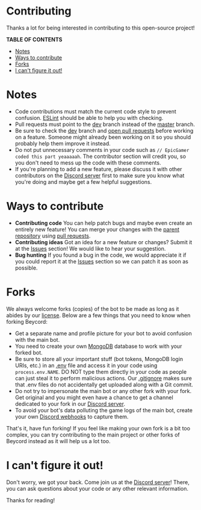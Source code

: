 # Contributing
Thanks a lot for being interested in contributing to this open-source project!

**TABLE OF CONTENTS**
- [Notes](#notes)
- [Ways to contribute](#ways-to-contribute)
- [Forks](#forks)
- [I can't figure it out!](#i-cant-figure-it-out)

# Notes
- Code contributions must match the current code style to prevent confusion. [ESLint](https://eslint.org/) should be able to help you with checking.
- Pull requests must point to the [dev](https://github.com/CorruptX/beycord/tree/dev) branch instead of the [master](https://github.com/CorruptX/beycord/tree/master) branch.
- Be sure to check the [dev](https://github.com/CorruptX/beycord/tree/dev) branch and [open pull requests](https://github.com/CorruptX/beycord/pulls?q=is%3Apr+is%3Aopen+) before working on a feature. Someone might already been working on it so you should probably help them improve it instead.
- Do not put unnecessary comments in your code such as `// EpicGamer coded this part yeaaaaah`. The contributor section will credit you, so you don't need to mess up the code with these comments.
- If you're planning to add a new feature, please discuss it with other contributors on the [Discord server](https://discord.gg/8FJKAMDSv9) first to make sure you know what you're doing and maybe get a few helpful suggestions.

# Ways to contribute
- **Contributing code** You can help patch bugs and maybe even create an entirely new feature! You can merge your changes with the [parent repository](https://github.com/CorruptX/beycord) using [pull requests](https://github.com/CorruptX/beycord/compare).
- **Contributing ideas** Got an idea for a new feature or changes? Submit it at the [Issues](https://github.com/CorruptX/beycord/issues/new) section! We would like to hear your suggestion.
- **Bug hunting** If you found a bug in the code, we would appreciate it if you could report it at the [Issues](https://github.com/CorruptX/beycord/issues/new) section so we can patch it as soon as possible.

# Forks
We always welcome forks (copies) of the bot to be made as long as it abides by our [license](https://github.com/CorruptX/beycord/blob/dev/LICENSE). Below are a few things that you need to know when forking Beycord:
- Get a separate name and profile picture for your bot to avoid confusion with the main bot.
- You need to create your own [MongoDB](https://www.mongodb.com/) database to work with your forked bot.
- Be sure to store all your important stuff (bot tokens, MongoDB login URIs, etc.) in an [.env](https://www.freecodecamp.org/news/heres-how-you-can-actually-use-node-environment-variables-8fdf98f53a0a/) file and access it in your code using `process.env.NAME`. DO NOT type them directly in your code as people can just steal it to perform malicious actions. Our [.gitignore](https://github.com/CorruptX/beycord/blob/dev/.gitignore) makes sure that .env files do not accidentally get uploaded along with a Git commit.
- Do not try to impersonate the main bot or any other fork with your fork. Get original and you might even have a chance to get a channel dedicated to your fork in our [Discord server](https://discord.gg/8FJKAMDSv9).
- To avoid your bot's data polluting the game logs of the main bot, create your own [Discord webhooks](https://discord.com/developers/docs/resources/webhook) to capture them.

That's it, have fun forking! If you feel like making your own fork is a bit too complex, you can try contributing to the main project or other forks of Beycord instead as it will help us a lot too.

# I can't figure it out!
Don't worry, we got your back. Come join us at the [Discord server](https://discord.gg/ZvQ6F6QSUB)! There, you can ask questions about your code or any other relevant information.
  
  
  
Thanks for reading!
